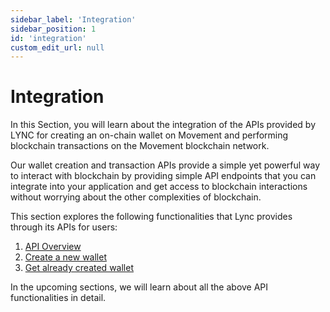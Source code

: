 ```yaml
---
sidebar_label: 'Integration'
sidebar_position: 1
id: 'integration'
custom_edit_url: null
---
```


# Integration

In this Section, you will learn about the integration of the APIs provided by LYNC for creating an on-chain wallet on Movement and performing blockchain transactions on the Movement blockchain network.

Our wallet creation and transaction APIs provide a simple yet powerful way to interact with blockchain by providing simple API endpoints that you can integrate into your application and get access to blockchain interactions without worrying about the other complexities of blockchain.

This section explores the following functionalities that Lync provides through its APIs for users:

1. [API Overview](./feat/overview.md)
2. [Create a new wallet](./feat/create-new-wallet.mdx)
3. [Get already created wallet](./feat/get-already-created-wallet.mdx)

In the upcoming sections, we will learn about all the above API functionalities in detail.